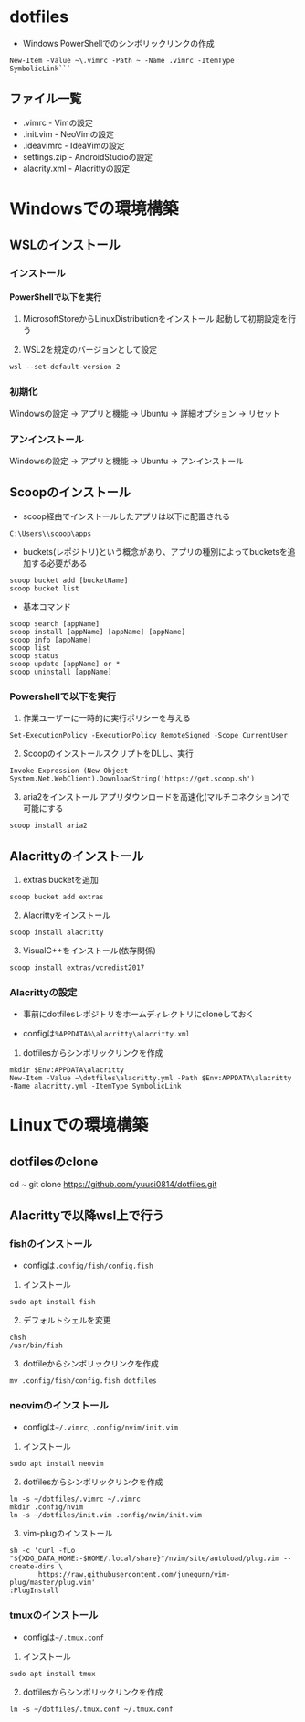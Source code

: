 # dotfiles

* Windows PowerShellでのシンボリックリンクの作成
```
New-Item -Value ~\.vimrc -Path ~ -Name .vimrc -ItemType SymbolicLink```
```

## ファイル一覧
* .vimrc - Vimの設定
* .init.vim - NeoVimの設定
* .ideavimrc - IdeaVimの設定
* settings.zip - AndroidStudioの設定
* alacrity.xml - Alacrittyの設定

# Windowsでの環境構築

## WSLのインストール

### インストール

#### PowerShellで以下を実行

1. MicrosoftStoreからLinuxDistributionをインストール
起動して初期設定を行う

2. WSL2を規定のバージョンとして設定
```
wsl --set-default-version 2
```

### 初期化
Windowsの設定 → アプリと機能 → Ubuntu → 詳細オプション → リセット

### アンインストール
Windowsの設定 → アプリと機能 → Ubuntu → アンインストール

## Scoopのインストール

* scoop経由でインストールしたアプリは以下に配置される
```
C:\Users\\scoop\apps
```

* buckets(レポジトリ)という概念があり、アプリの種別によってbucketsを追加する必要がある
```
scoop bucket add [bucketName]
scoop bucket list
```

* 基本コマンド
```
scoop search [appName]
scoop install [appName] [appName] [appName]
scoop info [appName]
scoop list
scoop status
scoop update [appName] or *
scoop uninstall [appName]
```

### Powershellで以下を実行

1. 作業ユーザーに一時的に実行ポリシーを与える
```
Set-ExecutionPolicy -ExecutionPolicy RemoteSigned -Scope CurrentUser
```

2. ScoopのインストールスクリプトをDLし、実行
```
Invoke-Expression (New-Object System.Net.WebClient).DownloadString('https://get.scoop.sh')
```

3. aria2をインストール
アプリダウンロードを高速化(マルチコネクション)で可能にする
```
scoop install aria2
```

## Alacrittyのインストール

1. extras bucketを追加
```
scoop bucket add extras
```

2. Alacrittyをインストール
```
scoop install alacritty
```

3. VisualC++をインストール(依存関係)
```
scoop install extras/vcredist2017
```

### Alacrittyの設定

* 事前にdotfilesレポジトリをホームディレクトリにcloneしておく

* configは`%APPDATA%\alacritty\alacritty.xml`

1. dotfilesからシンボリックリンクを作成
```
mkdir $Env:APPDATA\alacritty
New-Item -Value ~\dotfiles\alacritty.yml -Path $Env:APPDATA\alacritty -Name alacritty.yml -ItemType SymbolicLink
```

# Linuxでの環境構築

## dotfilesのclone
cd ~
git clone https://github.com/yuusi0814/dotfiles.git

## Alacrittyで以降wsl上で行う

### fishのインストール

* configは`.config/fish/config.fish`

1. インストール
```
sudo apt install fish
```

2. デフォルトシェルを変更
```
chsh
/usr/bin/fish
```

3. dotfileからシンボリックリンクを作成
```
mv .config/fish/config.fish dotfiles
```

### neovimのインストール

* configは`~/.vimrc`, `.config/nvim/init.vim`

1. インストール
```
sudo apt install neovim
```

2. dotfilesからシンボリックリンクを作成
```
ln -s ~/dotfiles/.vimrc ~/.vimrc
mkdir .config/nvim
ln -s ~/dotfiles/init.vim .config/nvim/init.vim
```

3. vim-plugのインストール
```
sh -c 'curl -fLo "${XDG_DATA_HOME:-$HOME/.local/share}"/nvim/site/autoload/plug.vim --create-dirs \
       https://raw.githubusercontent.com/junegunn/vim-plug/master/plug.vim'
:PlugInstall
```

### tmuxのインストール

* configは`~/.tmux.conf`

1. インストール
```
sudo apt install tmux
```

2. dotfilesからシンボリックリンクを作成
```
ln -s ~/dotfiles/.tmux.conf ~/.tmux.conf
```

